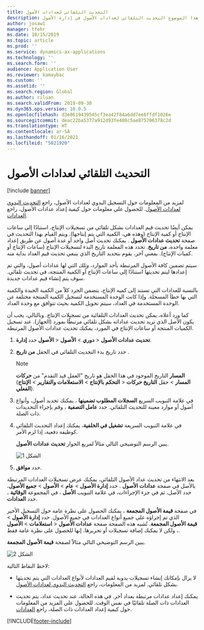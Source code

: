 ```yaml
---
title: التحديث التلقائي لعدادات الأصول
description: يصف هذا الموضوع التحديث التلقائي لعدادات الأصول‬ في إدارة الأصول.
author: josaw1
manager: tfehr
ms.date: 10/15/2019
ms.topic: article
ms.prod: ''
ms.service: dynamics-ax-applications
ms.technology: ''
ms.search.form: ''
audience: Application User
ms.reviewer: kamaybac
ms.custom: ''
ms.assetid: ''
ms.search.region: Global
ms.author: riluan
ms.search.validFrom: 2019-09-30
ms.dyn365.ops.version: 10.0.5
ms.openlocfilehash: d3e8619439545cf3ea42f84a6dd7ee6ffdf1026e
ms.sourcegitcommit: deac22ba5377a912d93fe408c5ae875706378c2d
ms.translationtype: HT
ms.contentlocale: ar-SA
ms.lasthandoff: 01/16/2021
ms.locfileid: "5021920"
---
```

# <a name="automatic-update-of-asset-counters"></a>التحديث التلقائي لعدادات الأصول

[!include [banner](../../includes/banner.md)]

لمزيد من المعلومات حول التسجيل اليدوي لعدادات الأصول، راجع [التحديث اليدوي لعدادات الأصول](../work-orders/manual-update-of-asset-counters.md). للحصول علي معلومات حول كيفية إعداد عدادات الأصول، راجع [العدادات](../setup-for-objects/counters.md).

يمكن أيضًا تحديث قيم العدادات بشكل تلقائي من تسجيلات الإنتاج، استنادًا إلى ساعات الإنتاج أو كمية الإنتاج (وهذه هي، الكمية التي يتم إنتاجها). ويتم القيام بهذا التحديث في صفحة **تحديث عدادات الأصول** . يمكنك تحديث أصل واحد أو عدة أصول عن طريق إعداد معلمة واحدة، **من تاريخ**. تحدد هذه المعلمة تاريخ البدء لتسجيلات الإنتاج (ساعات الإنتاج أو كميات الإنتاج). بمعني آخر، يقوم بتحديد التاريخ الذي ينبغي تحديث قيم العداد بداية منه.

سيتم تضمين كافة الأصول المرتبطة بأحد الموارد، *وتلك* التي لها عدادات أصول، والتي تم إعدادها ليتم تحديثها استنادًا إلى ساعات الإنتاج أو الكمية المنتجة، في تحديث تلقائي. سوف يتم إنشاء قيم عدادات جديدة.

بالنسبة للعدادات التي تستند إلى كميه الإنتاج، يتضمن الجرد كلاً من الكمية الجيدة والكمية التي بها خطأ المسجلة. وإذا كانت الوحدة المستخدمة لتسجيل الكمية المنتجة مختلفة عن الوحدة المستخدمة في العداد، سيتم تحويل الكمية بحيث تتوافق مع وحدة العداد.

كما ورد أعلاه، يمكن تحديث العدادات التلقائية من تسجيلات الإنتاج. وبالتالي، يجب أن يكون الأصل الذي تريد تحديث عداداته بشكل تلقائي مرتبطًا بمورد (الجهاز). عند تسجيل الكميات المنتجة أو ساعات الإنتاج في المورد، يمكنك تحديث عدادات الأصول المرتبطة.

1. حدد **إدارة‏‎ الأصول‏‎** > **دوري** > **الأصول‏‎** > **تحديث عدادات الأصول‏‎**.

2. حدد تاريخ بدء التحديث التلقائي في الحقل **من تاريخ** .

    >[!NOTE]
    >التاريخ الموجود في هذا الحقل هو تاريخ "العمل قيد التقدم" من **حركات‏‎ المسار** (**التحكم بالإنتاج‬** > **الاستعلامات والتقارير‬** > **الإنتاج‬‏‎** > **حركات‏‎ المسار** > حقل **التاريخ‏‎ الفعلي**).

3. في علامة التبويب السريع **السجلات المطلوب تضمينها‬** ، يمكنك تحديد أصول، وأنواع أصول أو موارد معينة للتحديث التلقائي. حدد **عامل التصفية** ، وقم بإجراء التحديدات ذات الصلة.

4. في علامة التبويب السريعة **تشغيل في الخلفية‬**، يمكنك إعداد التحديث التلقائي كوظيفة دفعية، إذا لزم الأمر.

    يبين الرسم التوضيحي التالي مثالاً لمربع الحوار **تحديث عدادات الأصول**.

    ![الشكل 1](media/12-work-orders.png)

5. حدد **موافق**. 

بعد الانتهاء من تحديث عداد الأصول التلقائي، يمكنك عرض تسجيلات العدادات المرتبطة بالأصل في صفحة **عدادات الأصول** . حدد **إدارة الأصول** > **عام** > **الأصول** > **جميع الأصول**، حدد الأصل، ثم في جزء الإجراءات، في علامة التبويب **الأصل** ، في المجموعة **الوقائية** ، حدد **العدادات**.

في صفحة **قيمة الأصول المجمعة** ، يمكنك الحصول على نظرة عامة حول التسجيل الأخير الذي تم إجراؤه على جميع أنواع العدادات في جميع الأصول. حدد **إدارة الأصول** > **استعلامات** > **الأصول‏‎** > **قيمة الأصول المجمعة**. تُشبه هذه الصفحة صفحة **عدادات الأصول** ، ولكن لا يمكنك إضافة تسجيلات أو تحريرها. إنها للحصول على نظرة عامة فقط.

يبين الرسم التوضيحي التالي مثالاً لصفحة **قيمة الأصول المجمعة**.

![الشكل 2](media/13-work-orders.png)

لاحظ النقاط التالية:

- لا يزال بإمكانك إنشاء تسجيلات يدوية لقيم العدادات لأنواع العدادات التي يتم تحديثها بشكل تلقائي. لمزيد من المعلومات، راجع [التحديث اليدوي لعدادات الأصول](../work-orders/manual-update-of-asset-counters.md).

- يمكنك إعداد عدادات مرتبطة بعداد آخر. في هذه الحالة، عند تحديث عداد، يتم تحديث العدادات ذات الصلة تلقائيًا في نفس الوقت. للحصول علي المزيد من المعلومات حول كيفية إعداد العدادات ذات الصلة، راجع [العدادات](../setup-for-objects/counters.md).



[!INCLUDE[footer-include](../../../includes/footer-banner.md)]